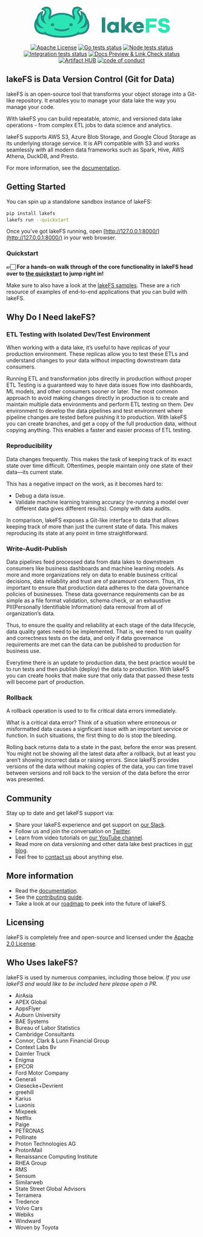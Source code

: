 <p align="center">
  <img src="docs/assets/img/logo_large.png"/>
</p>
<p align="center">
	<a href="https://raw.githubusercontent.com/treeverse/lakeFS/master/LICENSE" >
		<img src="https://img.shields.io/badge/License-Apache%202.0-blue.svg" alt="Apache License" /></a>
	<a href="https://github.com/treeverse/lakeFS/actions/workflows/test.yaml?query=branch%3Amaster">
		<img src="https://github.com/treeverse/lakeFS/workflows/Test/badge.svg?branch=master" alt="Go tests status" /></a>
	<a href="https://github.com/treeverse/lakeFS/actions/workflows/node.yaml?query=branch%3Amaster" >
		<img src="https://github.com/treeverse/lakeFS/workflows/Node/badge.svg?branch=master" alt="Node tests status" /></a>
	<a href="https://github.com/treeverse/lakeFS/actions/workflows/esti.yaml?query=branch%3Amaster">
		<img src="https://github.com/treeverse/lakeFS/workflows/Esti/badge.svg?branch=master" alt="Integration tests status" /></a>
	<a href="https://github.com/treeverse/lakeFS/actions/workflows/docs-pr.yaml">
		<img src="https://github.com/treeverse/lakeFS/actions/workflows/docs-pr.yaml/badge.svg" alt="Docs Preview & Link Check status" /></a>
	<a href="https://artifacthub.io/packages/search?repo=lakefs">
		<img src="https://img.shields.io/endpoint?url=https://artifacthub.io/badge/repository/lakefs" alt="Artifact HUB" /></a>
	<a href="CODE_OF_CONDUCT.md">
		<img src="https://img.shields.io/badge/Contributor%20Covenant-v2.0%20adopted-ff69b4.svg" alt="code of conduct"></a>
</p>

## lakeFS is Data Version Control (Git for Data)

lakeFS is an open-source tool that transforms your object storage into a Git-like repository. It enables you to manage your data lake the way you manage your code.

With lakeFS you can build repeatable, atomic, and versioned data lake operations - from complex ETL jobs to data science and analytics.

lakeFS supports AWS S3, Azure Blob Storage, and Google Cloud Storage as its underlying storage service. It is API compatible with S3 and works seamlessly with all modern data frameworks such as Spark, Hive, AWS Athena, DuckDB, and Presto.

For more information, see the [documentation](https://docs.lakefs.io).

## Getting Started

You can spin up a standalone sandbox instance of lakeFS:

```bash
pip install lakefs
lakefs run --quickstart
```

Once you've got lakeFS running, open [http://127.0.0.1:8000/](http://127.0.0.1:8000/) in your web browser.

### Quickstart

**👉🏻 For a hands-on walk through of the core functionality in lakeFS head over to [the quickstart](https://docs.lakefs.io/quickstart/) to jump right in!**

Make sure to also have a look at the [lakeFS samples](https://github.com/treeverse/lakeFS-samples). These are a rich resource of examples of end-to-end applications that you can build with lakeFS.

## Why Do I Need lakeFS?

### ETL Testing with Isolated Dev/Test Environment

When working with a data lake, it’s useful to have replicas of your production environment. These replicas allow you to test these ETLs and understand changes to your data without impacting downstream data consumers.

Running ETL and transformation jobs directly in production without proper ETL Testing is a guaranteed way to have data issues flow into dashboards, ML models, and other consumers sooner or later. The most common approach to avoid making changes directly in production is to create and maintain multiple data environments and perform ETL testing on them. Dev environment to develop the data pipelines and test environment where pipeline changes are tested before pushing it to production. With lakeFS you can create branches, and get a copy of the full production data, without copying anything. This enables a faster and easier process of ETL testing.

### Reproducibility

Data changes frequently. This makes the task of keeping track of its exact state over time difficult. Oftentimes, people maintain only one state of their data––its current state.

This has a negative impact on the work, as it becomes hard to:
* Debug a data issue.
* Validate machine learning training accuracy (re-running a model over different data gives different results).
Comply with data audits.

In comparison, lakeFS exposes a Git-like interface to data that allows keeping track of more than just the current state of data. This makes reproducing its state at any point in time straightforward.

### Write-Audit-Publish

Data pipelines feed processed data from data lakes to downstream consumers like business dashboards and machine learning models. As more and more organizations rely on data to enable business critical decisions, data reliability and trust are of paramount concern. Thus, it’s important to ensure that production data adheres to the data governance policies of businesses. These data governance requirements can be as simple as a file format validation, schema check, or an exhaustive PII(Personally Identifiable Information) data removal from all of organization’s data.

Thus, to ensure the quality and reliability at each stage of the data lifecycle, data quality gates need to be implemented. That is, we need to run quality and correctness tests on the data, and only if data governance requirements are met can the data can be published to production for business use.

Everytime there is an update to production data, the best practice would be to run tests and then publish (deploy) the data to production. With lakeFS you can create hooks that make sure that only data that passed these tests will become part of production.

### Rollback

A rollback operation is used to to fix critical data errors immediately.

What is a critical data error? Think of a situation where erroneous or misformatted data causes a signficant issue with an important service or function. In such situations, the first thing to do is stop the bleeding.

Rolling back returns data to a state in the past, before the error was present. You might not be showing all the latest data after a rollback, but at least you aren’t showing incorrect data or raising errors. Since lakeFS provides versions of the data without making copies of the data, you can time travel between versions and roll back to the version of the data before the error was presented.

## Community

Stay up to date and get lakeFS support via:

- Share your lakeFS experience and get support on [our Slack](https://go.lakefs.io/JoinSlack).
- Follow us and join the conversation on [Twitter](https://twitter.com/lakeFS).
- Learn from video tutorials on [our YouTube channel](https://lakefs.io/youtube).
- Read more on data versioning and other data lake best practices in [our blog](https://lakefs.io/blog/data-version-control/).
- Feel free to [contact us](https://lakefs.io/contact-us/) about anything else.

## More information

- Read the [documentation](https://docs.lakefs.io).
- See the [contributing guide](https://docs.lakefs.io/contributing).
- Take a look at our [roadmap](https://docs.lakefs.io/understand/roadmap.html) to peek into the future of lakeFS.

## Licensing

lakeFS is completely free and open-source and licensed under the [Apache 2.0 License](https://www.apache.org/licenses/LICENSE-2.0).

## Who Uses lakeFS?

lakeFS is used by numerous companies, including those below. _If you use lakeFS and would like to be included here please open a PR._

* AirAsia
* APEX Global
* AppsFlyer
* Auburn University
* BAE Systems
* Bureau of Labor Statistics
* Cambridge Consultants
* Connor, Clark & Lunn Financial Group
* Context Labs Bv
* Daimler Truck
* Enigma
* EPCOR
* Ford Motor Company
* Generali
* Giesecke+Devrient
* greehill
* Karius
* Luxonis
* Mixpeek
* Netflix
* Paige
* PETRONAS
* Pollinate
* Proton Technologies AG
* ProtonMail
* Renaissance Computing Institute
* RHEA Group 
* RMS
* Sensum
* Similarweb
* State Street Global Advisors
* Terramera
* Tredence
* Volvo Cars
* Webiks
* Windward
* Woven by Toyota
